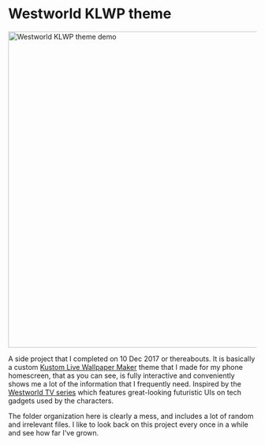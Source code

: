 # Westworld KLWP theme

<img src="vlc-record-2017-12-10-00h25m27s-2017_12_09_23_44_28.mp4-.gif" alt="Westworld KLWP theme demo" height="640"/>

A side project that I completed on 10 Dec 2017 or thereabouts. It is basically a custom [Kustom Live Wallpaper Maker](https://play.google.com/store/apps/details?id=org.kustom.wallpaper) theme that I made for my phone homescreen, that as you can see, is fully interactive and conveniently shows me a lot of the information that I frequently need. Inspired by the [Westworld TV series](https://www.imdb.com/title/tt0475784/) which features great-looking futuristic UIs on tech gadgets used by the characters.

The folder organization here is clearly a mess, and includes a lot of random and irrelevant files. I like to look back on this project every once in a while and see how far I've grown.